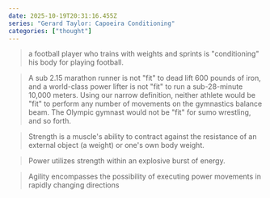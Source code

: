```yaml
---
date: 2025-10-19T20:31:16.455Z
series: "Gerard Taylor: Capoeira Conditioning"
categories: ["thought"]
---
```

> a football player who trains with weights and sprints is "conditioning" his body for playing football.

> A sub 2.15 marathon runner is not "fit" to dead lift 600 pounds of iron, and a world-class power lifter is not "fit" to run a sub-28-minute 10,000 meters. Using our narrow definition, neither athlete would be "fit" to perform any number of movements on the gymnastics balance beam. The Olympic gymnast would not be "fit" for sumo wrestling, and so forth.

> Strength is a muscle's ability to contract against the resistance of an external object (a weight) or one's own body weight.

> Power utilizes strength within an explosive burst of energy.

> Agility encompasses the possibility of executing power movements in rapidly changing directions
